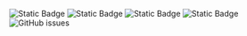 ![Static Badge](https://img.shields.io/badge/blacklists-60-000000) ![Static Badge](https://img.shields.io/badge/blacklisted-2726114-cc0000) ![Static Badge](https://img.shields.io/badge/whitelisted-2242-00CC00) ![Static Badge](https://img.shields.io/badge/streaming_blacklist-28106-000000) ![GitHub issues](https://img.shields.io/github/issues/fabriziosalmi/blacklists)

